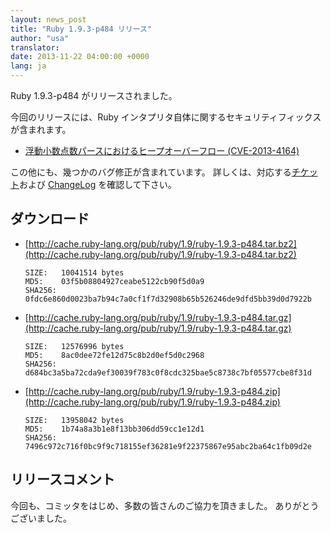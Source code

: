 ```yaml
---
layout: news_post
title: "Ruby 1.9.3-p484 リリース"
author: "usa"
translator:
date: 2013-11-22 04:00:00 +0000
lang: ja
---
```


Ruby 1.9.3-p484 がリリースされました。

今回のリリースには、Ruby インタプリタ自体に関するセキュリティフィックスが含まれます。

 * [浮動小数点数パースにおけるヒープオーバーフロー (CVE-2013-4164)](/ja/news/2013/11/22/heap-overflow-in-floating-point-parsing-cve-2013-4164/)

この他にも、幾つかのバグ修正が含まれています。
詳しくは、対応する[チケット](https://bugs.ruby-lang.org/projects/ruby-193/issues?set_filter=1&amp;status_id=5)および [ChangeLog](http://svn.ruby-lang.org/repos/ruby/tags/v1_9_3_484/ChangeLog) を確認して下さい。

## ダウンロード

* [http://cache.ruby-lang.org/pub/ruby/1.9/ruby-1.9.3-p484.tar.bz2](http://cache.ruby-lang.org/pub/ruby/1.9/ruby-1.9.3-p484.tar.bz2)

      SIZE:   10041514 bytes
      MD5:    03f5b08804927ceabe5122cb90f5d0a9
      SHA256: 0fdc6e860d0023ba7b94c7a0cf1f7d32908b65b526246de9dfd5bb39d0d7922b

* [http://cache.ruby-lang.org/pub/ruby/1.9/ruby-1.9.3-p484.tar.gz](http://cache.ruby-lang.org/pub/ruby/1.9/ruby-1.9.3-p484.tar.gz)

      SIZE:   12576996 bytes
      MD5:    8ac0dee72fe12d75c8b2d0ef5d0c2968
      SHA256: d684bc3a5ba72cda9ef30039f783c0f8cdc325bae5c8738c7bf05577cbe8f31d

* [http://cache.ruby-lang.org/pub/ruby/1.9/ruby-1.9.3-p484.zip](http://cache.ruby-lang.org/pub/ruby/1.9/ruby-1.9.3-p484.zip)

      SIZE:   13958042 bytes
      MD5:    1b74a8a3b1e8f13bb306dd59cc1e12d1
      SHA256: 7496c972c716f0bc9f9c718155ef36281e9f22375867e95abc2ba64c1fb09d2e

## リリースコメント

今回も、コミッタをはじめ、多数の皆さんのご協力を頂きました。
ありがとうございました。

